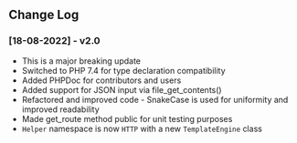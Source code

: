 ## Change Log


### [18-08-2022] - v2.0
- This is a major breaking update
- Switched to PHP 7.4 for type declaration compatibility
- Added PHPDoc for contributors and users
- Added support for JSON input via file_get_contents()
- Refactored and improved code - SnakeCase is used for uniformity and improved readability
- Made get_route method public for unit testing purposes
- `Helper` namespace is now `HTTP` with a new `TemplateEngine` class